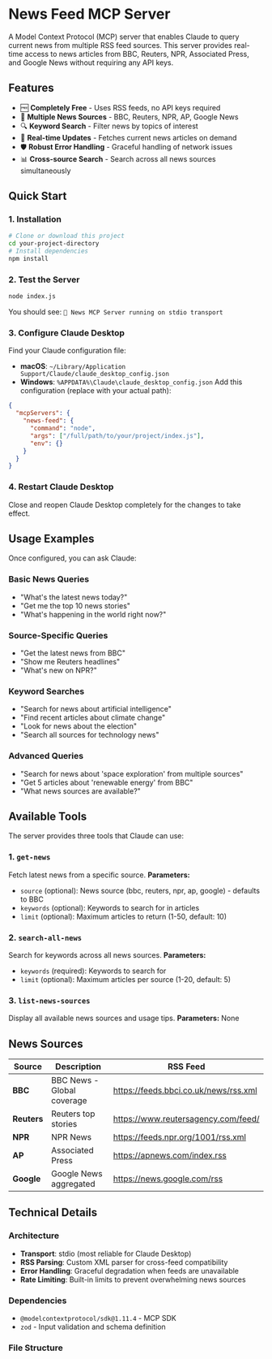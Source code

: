 # News Feed MCP Server
A Model Context Protocol (MCP) server that enables Claude to query current news from multiple RSS feed sources. This server provides real-time access to news articles from BBC, Reuters, NPR, Associated Press, and Google News without requiring any API keys.
## Features
- 🆓 **Completely Free** - Uses RSS feeds, no API keys required
- 📰 **Multiple News Sources** - BBC, Reuters, NPR, AP, Google News
- 🔍 **Keyword Search** - Filter news by topics of interest
- 🔄 **Real-time Updates** - Fetches current news articles on demand
- 🛡️ **Robust Error Handling** - Graceful handling of network issues
- 📊 **Cross-source Search** - Search across all news sources simultaneously
## Quick Start
### 1. Installation
```bash
# Clone or download this project
cd your-project-directory
# Install dependencies
npm install
```
### 2. Test the Server
```bash
node index.js
```
You should see: `📰 News MCP Server running on stdio transport`
### 3. Configure Claude Desktop
Find your Claude configuration file:
- **macOS**: `~/Library/Application Support/Claude/claude_desktop_config.json`
- **Windows**: `%APPDATA%\Claude\claude_desktop_config.json`
Add this configuration (replace with your actual path):
```json
{
  "mcpServers": {
    "news-feed": {
      "command": "node",
      "args": ["/full/path/to/your/project/index.js"],
      "env": {}
    }
  }
}
```
### 4. Restart Claude Desktop
Close and reopen Claude Desktop completely for the changes to take effect.
## Usage Examples
Once configured, you can ask Claude:
### Basic News Queries
- "What's the latest news today?"
- "Get me the top 10 news stories"
- "What's happening in the world right now?"
### Source-Specific Queries
- "Get the latest news from BBC"
- "Show me Reuters headlines"
- "What's new on NPR?"
### Keyword Searches
- "Search for news about artificial intelligence"
- "Find recent articles about climate change"
- "Look for news about the election"
- "Search all sources for technology news"
### Advanced Queries
- "Search for news about 'space exploration' from multiple sources"
- "Get 5 articles about 'renewable energy' from BBC"
- "What news sources are available?"
## Available Tools
The server provides three tools that Claude can use:
### 1. `get-news`
Fetch latest news from a specific source.
**Parameters:**
- `source` (optional): News source (bbc, reuters, npr, ap, google) - defaults to BBC
- `keywords` (optional): Keywords to search for in articles
- `limit` (optional): Maximum articles to return (1-50, default: 10)
### 2. `search-all-news`
Search for keywords across all news sources.
**Parameters:**
- `keywords` (required): Keywords to search for
- `limit` (optional): Maximum articles per source (1-20, default: 5)
### 3. `list-news-sources`
Display all available news sources and usage tips.
**Parameters:** None
## News Sources
| Source | Description | RSS Feed |
|--------|-------------|----------|
| **BBC** | BBC News - Global coverage | https://feeds.bbci.co.uk/news/rss.xml |
| **Reuters** | Reuters top stories | https://www.reutersagency.com/feed/ |
| **NPR** | NPR News | https://feeds.npr.org/1001/rss.xml |
| **AP** | Associated Press | https://apnews.com/index.rss |
| **Google** | Google News aggregated | https://news.google.com/rss |
## Technical Details
### Architecture
- **Transport**: stdio (most reliable for Claude Desktop)
- **RSS Parsing**: Custom XML parser for cross-feed compatibility
- **Error Handling**: Graceful degradation when feeds are unavailable
- **Rate Limiting**: Built-in limits to prevent overwhelming news sources
### Dependencies
- `@modelcontextprotocol/sdk@1.11.4` - MCP SDK
- `zod` - Input validation and schema definition
### File Structure
